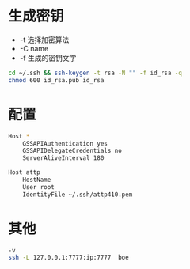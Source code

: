 # 生成密钥


* -t 选择加密算法
* -C name
* -f 生成的密钥文字
```bash
cd ~/.ssh && ssh-keygen -t rsa -N "" -f id_rsa -q
chmod 600 id_rsa.pub id_rsa
```


# 配置
```bash
Host *
    GSSAPIAuthentication yes
    GSSAPIDelegateCredentials no
    ServerAliveInterval 180

Host attp
    HostName
    User root
    IdentityFile ~/.ssh/attp410.pem
```


# 其他
```bash
-v
ssh -L 127.0.0.1:7777:ip:7777  boe
```
